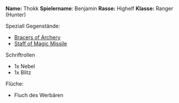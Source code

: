**Name:** Thokk 
**Spielername**: Benjamin
**Rasse:**  Highelf
**Klasse:** Ranger (Hunter)

Speziall Gegenstände:
- [Bracers of Archery](Equipment.md#Bracers%20of%20Archery) 
- [Staff of Magic Missile](Equipment.md#Staff%20of%20Magic%20Missile) 

Schriftrollen
- 1x Nebel
- 1x Blitz

Flüche:
- Fluch des Werbären